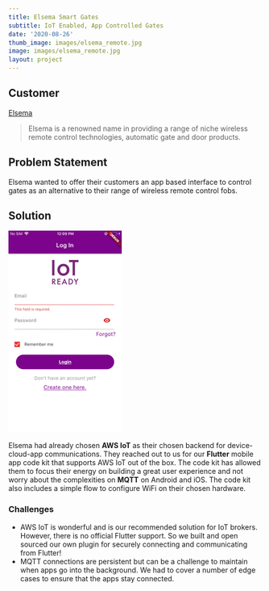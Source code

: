 ```yaml
---
title: Elsema Smart Gates 
subtitle: IoT Enabled, App Controlled Gates  
date: '2020-08-26'
thumb_image: images/elsema_remote.jpg
image: images/elsema_remote.jpg
layout: project
---
```


## Customer
[Elsema](https://www.elsema.com/)

> Elsema is a renowned name in providing a range of niche wireless remote control technologies, automatic gate and door products.

## Problem Statement
Elsema wanted to offer their customers an app based interface to control gates as an alternative to their range of wireless remote control fobs.

## Solution

![Elsema Animation](/images/elsema_animation.gif)

Elsema had already chosen **AWS IoT** as their chosen backend for device-cloud-app communications. They reached out to us for our **Flutter** mobile app code kit that supports AWS IoT out of the box. The code kit has allowed them to focus their energy on building a great user experience and not worry about the complexities on **MQTT** on Android and iOS. The code kit also includes a simple flow to configure WiFi on their chosen hardware.

### Challenges

- AWS IoT is wonderful and is our recommended solution for IoT brokers. However, there is no official Flutter support. So we built and open sourced our own plugin for securely connecting and communicating from Flutter!
- MQTT connections are persistent but can be a challenge to maintain when apps go into the background. We had to cover a number of edge cases to ensure that the apps stay connected.
